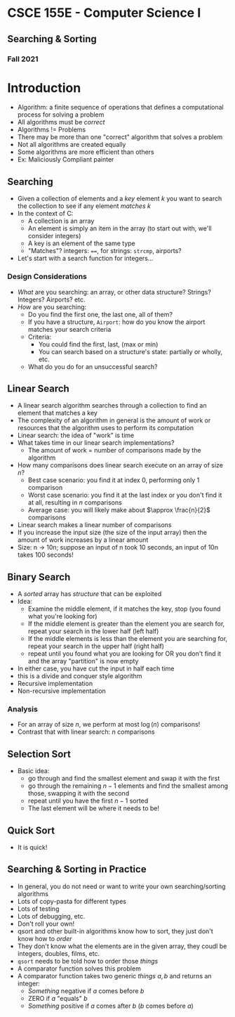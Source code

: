 
# CSCE 155E - Computer Science I
## Searching & Sorting
### Fall 2021

# Introduction

* Algorithm: a finite sequence of operations that defines a computational process for solving a problem
* All algorithms must be *correct*
* Algorithms != Problems
* There may be more than one "correct" algorithm that solves  a problem
* Not all algorithms are created equally
* Some algorithms are more efficient than others
* Ex: Maliciously Compliant painter

## Searching

* Given a collection of elements and a *key* element $k$ you want to search the collection to see if any element *matches* $k$
* In the context of C:
  * A collection is an array
  * An element is simply an item in the array (to start out with, we'll consider integers)
  * A key is an element of the same type
  * "Matches"? integers: `==`, for strings: `strcmp`, airports?
* Let's start with a search function for integers...

### Design Considerations

* *What* are you searching: an array, or other data structure?  Strings?  Integers?  Airports?  etc.
* *How* are you searching:
  * Do you find the first one, the last one, all of them?
  * If you have a structure, `Airport`: how do you know the airport matches your search criteria
  * Criteria:
    * You could find the first, last, (max or min)
    * You can search based on a structure's state: partially or wholly, etc.
  * What do you do for an unsuccessful search?

## Linear Search

* A linear search algorithm searches through a collection to find an element that matches a key
* The complexity of an algorithm in general is the amount of work or resources that the algorithm uses to perform its computation
* Linear search: the idea of "work" is time
* What takes time in our linear search implementations?
  * The amount of work = number of comparisons made by the algorithm
* How many comparisons does linear search execute on an array of size $n$?
  * Best case scenario: you find it at index 0, performing only 1 comparison
  * Worst case scenario: you find it at the last index or you don't find it at all, resulting in $n$ comparisons
  * Average case: you will likely make about $\approx \frac{n}{2}$ comparisons
* Linear search makes a linear number of comparisons
* If you increase the input size (the size of the input array) then the amount of work increases by a linear amount
* Size: n -> 10n; suppose an input of n took 10 seconds, an input of 10n takes 100 seconds!

## Binary Search

* A *sorted* array has *structure* that can be exploited
* Idea:
  * Examine the middle element, if it matches the key, stop (you found what you're looking for)
  * If the middle element is greater than the element you are search for, repeat your search in the lower half (left half)
  * If the middle elements is less than the element you are searching for, repeat your search in the upper half (right half)
  * repeat until you found what you are looking for OR you don't find it and the array "partition" is now empty
* In either case, you have cut the input in half each time
* this is a divide and conquer style algorithm
* Recursive implementation
* Non-recursive implementation

### Analysis

* For an array of size $n$, we perform at most $\log{(n)}$ comparisons!
* Contrast that with linear search: $n$ comparisons


## Selection Sort

* Basic idea:
  * go through and find the smallest element and swap it with the first
  * go through the remaining $n-1$ elements and find the smallest among those, swapping it with the second
  * repeat until you have the first $n-1$ sorted
  * The last element will be where it needs to be!

## Quick Sort

* It is quick!

## Searching & Sorting in Practice

* In general, you do not need or want to write your own searching/sorting algorithms
* Lots of copy-pasta for different types
* Lots of testing
* Lots of debugging, etc.
* Don't roll your own!
* qsort and other built-in algorithms know how to sort, they just don't know how to *order*
* They don't know what the elements are in the given array, they coudl be integers, doubles, films, etc.
* `qsort` needs to be told how to order those *things*
* A comparator function solves this problem
* A comparator function takes two generic *things* $a, b$ and returns an integer:
  * *Something* negative if $a$ comes before $b$
  * ZERO if $a$ "equals" $b$
  * *Something* positive if $a$ comes after $b$ ($b$ comes before $a$)





```text





```
